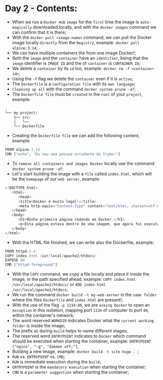 # Day 2 - Contents: 

* When we run a `Docker Hub` `image` for the `first` time the image is `auto-magically` downloaded locally, and with the `docker images` command we can confirm that it is there; 
* With the `docker pull <image-name>` command, we can pull the Docker image locally `directly` from the `Registry`, example: `docker pull alpine:3.14`; 
* We can have multiple containers the from one image Docker!; 
* Both the `image` and the `container` have an `identifier`, being that the `image` identifier is `IMAGE ID` and the of `container` is `CONTAINER ID`; 
* We delete a `container` by its `id` too, example: `docker rm -f <container-id>`; 
* Using the `-f` flag we delete the `container` even if it is `active`; 
* The `Dockerfile` is a `configuration file` with its `own language`; 
* `Cleaning up all` with the command `docker system prune -af`; 
* The `Dockerfile file` must be `created` in the `root` of your `project`, example: 
```js
.
└── my-project/
    ├── src/
    │   └── 
    └── Dockerfile
```
* Creating the `Dockerfile file` we can add the following content, example: 
```js
FROM alpine:3.14
CMD ["echo", "Eu sou uma pessoa estudante da Trybe!"]
```
* To `remove all containers and images Docker` locally use the command `docker system prune -af`; 
* Let's start building the image with a `file` called `index.html`, which will be the `homepage` of our `web server`, example: 
```js
<!DOCTYPE html>
   <html>
      <head>
      <title>Docker é muito legal!</title>
      <meta http-equiv="Content-Type" content="text/html; charset=utf-8">
   </head>
   <body>
      <h1>Minha primeira página rodando em Docker.</h1>
      <p>Esta página estava dentro de uma imagem, que agora foi executada como um container.</p>
   </body>
</html>
```
* With the HTML file finished, we can write also the Dockerfile, example: 
```js
FROM httpd:2.4
COPY index.html /usr/local/apache2/htdocs/
EXPOSE 80
CMD ["httpd-foreground"]
```
* With the `COPY` command, we copy a file locally and place it inside the image, in the path specified ahead, example: `COPY index.html /usr/local/apache2/htdocs/` or `ADD index.html /usr/local/apache2/htdocs`; 
* We run the command `docker build -t my-web-server` in the `same folder` where the files `Dockerfile` and `index.html` are present!; 
* With the use of the flag `-p 1234:80`, we are `asking Docker` to open an `exception` in this isolation, mapping port `1234` of computer to port `80`, within the container's network; 
* The word reserved `WORKDIR` indicates Docker what the `current working folder` is inside the image; 
* The prefix `AS` during `build` helps to name different stages; 
* The reserved word `ENTRYPOINT` indicates to `Docker` which command should be executed when starting the container, example: `ENTRYPOINT ["nginx", "-g", "daemon off;"]`; 
* Building a new image, example: `docker build -t site-hugo . `; 
* `RUN` vs. `ENTRYPOINT` vs. `CMD`; 
* `RUN` is immediate execution during the `build`; 
* `ENTRYPOINT` is the `mandatory execution` when starting the container; 
* `CMD` is a `parameter suggestion` when starting the container; 
